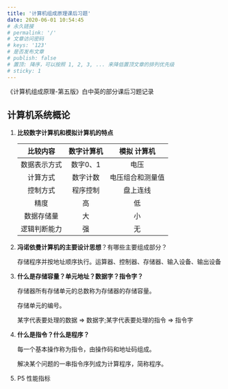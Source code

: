 ```yaml
---
title: '计算机组成原理课后习题'
date: 2020-06-01 10:54:45
# 永久链接
# permalink: '/'
# 文章访问密码
# keys: '123'
# 是否发布文章
# publish: false
# 置顶: 降序，可以按照 1, 2, 3, ... 来降低置顶文章的排列优先级
# sticky: 1
---
```




《计算机组成原理-第五版》白中英的部分课后习题记录

<!-- more -->

## 计算机系统概论

1. **比较数字计算机和模拟计算机的特点**

   |   比较内容   | 数字计算机 |   模拟 计算机    |
   | :----------: | :--------: | :--------------: |
   | 数据表示方式 |  数字0、1  |       电压       |
   |   计算方式   |  数字计数  | 电压组合和测量值 |
   |   控制方式   |  程序控制  |     盘上连线     |
   |     精度     |     高     |        低        |
   |  数据存储量  |     大     |        小        |
   | 逻辑判断能力 |     强     |        无        |

2. **冯诺依曼计算机的主要设计思想**？有哪些主要组成部分？

   存储程序并按地址顺序执行。运算器、控制器、存储器、输入设备、输出设备

3. **什么是存储容量？单元地址？数据字？指令字？**

   存储器所有存储单元的总数称为存储器的存储容量。

   存储单元的编号。

   某字代表要处理的数据 => 数据字;某字代表要处理的指令 => 指令字

4. **什么是指令？什么是程序？**

   每一个基本操作称为指令，由操作码和地址码组成。

   解决某个问题的一串指令序列成为计算程序，简称程序。

5. P5	性能指标

